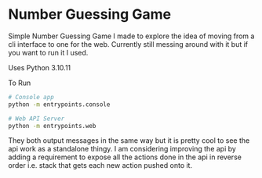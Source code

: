 # Number Guessing Game
Simple Number Guessing Game I made to explore the idea of moving from a cli interface to one for the web. 
Currently still messing around with it but if you want to run it I used.

Uses Python 3.10.11

To Run
```bash
# Console app
python -m entrypoints.console

# Web API Server
python -m entrypoints.web
```

They both output messages in the same way but it is pretty cool to see the api work as a standalone thingy. 
I am considering improving the api by adding a requirement to expose all the actions done in the api in reverse order i.e. stack that gets each new action pushed onto it.
